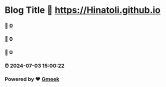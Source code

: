 # Blog Title :link: https://Hinatoli.github.io 
### :page_facing_up: [0](https://Hinatoli.github.io/tag.html) 
### :speech_balloon: 0 
### :hibiscus: 0 
### :alarm_clock: 2024-07-03 15:00:22 
### Powered by :heart: [Gmeek](https://github.com/Meekdai/Gmeek)
